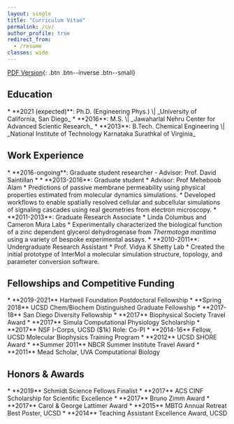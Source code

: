 ```yaml
---
layout: single
title: "Curriculum Vitae"
permalink: /cv/
author_profile: true
redirect_from:
  - /resume
classes: wide
---
```


[PDF Version](https://drive.google.com/file/d/1LPJx0k7CLqru35XLSchfl-oqAx2EudOT/view?usp=sharing){: .btn .btn--inverse .btn--small}

<h2>Education</h2>
* **2021 (expected)**: Ph.D. (Engineering Phys.) \| _University of California, San Diego_
* **2016**: M.S. \| _Jawaharlal Nehru Center for Advanced Scientic Research_
* **2013**: B.Tech. Chemical Engineering \| _National Institute of Technology Karnataka Surathkal of Virginia_

<h2>Work Experience</h2>
* **2016-ongoing**: Graduate student researcher - Advisor: Prof. David Saintillan
  * 
* **2013-2016**: Graduate student
  * Advisor: Prof Meheboob Alam
  * Predictions of passive membrane permeability using physical properties estimated from molecular dynamics simulations.
  * Developed workflows to enable spatially resolved cellular and
    subcellular simulations of signaling cascades using real
    geometries from electron microscopy.
* **2011-2013**: Graduate Research Associate
  * Linda Columbus and Cameron Mura Labs
  * Experimentally characterized the biological function of a zinc
    dependent glycerol dehydrogenase from <i>Thermotoga maritima</i>
    using a variety of bespoke experimental assays.
* **2010-2011**: Undergraduate Research Assistant
  * Prof. Vidya K Shetty Lab
  * Created the initial prototype of InterMol a molecular simulation structure,
  	topology, and parameter conversion software.

<h2>Fellowships and Competitive Funding</h2>
* **2019-2021**     Hartwell Foundation Postdoctoral Fellowship
* **Spring 2018**   UCSD Chem/Biochem Distinguished Graduate Fellowship
* **2017-18**       San Diego Diversity Fellowship
* **2017**          Biophysical Society Travel Award <a href=
"/assets/images/2017-Biophys_Travel.jpeg" rel="permalink"><i class="fas fa-link fa-sm" aria-hidden="true" title="permalink"></i></a>
* **2017**          Simula Computational Physiology Scholarship <a href=
"/assets/images/2017-SUURPh.jpeg" rel="permalink"><i class="fas fa-link fa-sm" aria-hidden="true" title="permalink"></i></a>
* **2017**          NSF I-Corps, UCSD ($1k) Role: Co-PI
* **2014-16**       Fellow, UCSD Molecular Biophysics Training Program
* **2012**          UCSD SHORE Award
* **Summer 2011**   NBCR Summer Institute Travel Award
* **2011**          Mead Scholar, UVA Computational Biology

<h2>Honors & Awards</h2>
* **2019**  Schmidt Science Fellows Finalist <a href=
"/assets/images/2019-SchmidtScienceFellows.jpeg" rel="permalink"><i class="fas fa-link fa-sm" aria-hidden="true" title="permalink"></i></a>
* **2017**  ACS CINF Scholarship for Scientific Excellence <a href=
"/assets/images/2017-CINF.jpeg" rel="permalink"><i class="fas fa-link fa-sm" aria-hidden="true" title="permalink"></i></a>
* **2017**  Bruno Zimm Award
* **2017**  Carol & George Lattimer Award <a href=
"/assets/images/2018-Lattimer.jpeg" rel="permalink"><i class="fas fa-link fa-sm" aria-hidden="true" title="permalink"></i></a>
* **2015**  MBTG Annual Retreat Best Poster, UCSD
* **2014**  Teaching Assistant Excellence Award, UCSD
